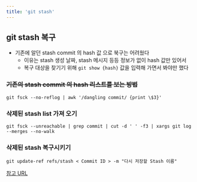 ```yaml
---
title: 'git stash'
---
```


## git stash 복구

-   기존에 알던 stash commit 의 hash 값 으로 북구는 어려웠다
    -   이유는 stash 생성 날짜, stash 메시지 등등 정보가 없이 hash 값만 있어서
    -   복구 대상을 찾기기 위해 `git show {hash}` 값을 입력해 가면서 봐야만 했다

### ~~기존의 stash commit 의 hash 리스트를 보는 방법~~

```shell
git fsck --no-reflog | awk '/dangling commit/ {print \$3}'
```

### 삭제된 stash list 가져 오기

```shell
git fsck --unreachable | grep commit | cut -d ' ' -f3 | xargs git log --merges --no-walk
```

### 삭제된 stash 복구시키기

```shell
git update-ref refs/stash < Commit ID > -m "다시 저장할 Stash 이름"
```

[참고 URL](https://circlezeroblog.tistory.com/2)
